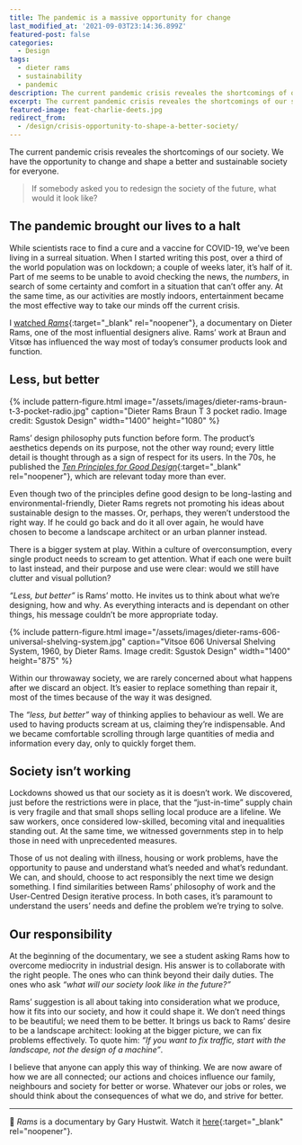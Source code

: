 ```yaml
---
title: The pandemic is a massive opportunity for change
last_modified_at: '2021-09-03T23:14:36.899Z'
featured-post: false
categories:
  - Design
tags:
  - dieter rams
  - sustainability
  - pandemic
description: The current pandemic crisis reveales the shortcomings of our society. We have the opportunity to change and shape a better and sustainable society for everyone.
excerpt: The current pandemic crisis reveales the shortcomings of our society. We have the opportunity to change and shape a better and sustainable society for everyone.
featured-image: feat-charlie-deets.jpg
redirect_from:
  - /design/crisis-opportunity-to-shape-a-better-society/
---
```

<p class="lead">The current pandemic crisis reveales the shortcomings of our society. We have the opportunity to change and shape a better and sustainable society for everyone.</p>

> If somebody asked you to redesign the society of the future, what would it look like?

## The pandemic brought our lives to a halt

While scientists race to find a cure and a vaccine for COVID-19, we’ve been living in a surreal situation. When I started writing this post, over a third of the world population was on lockdown; a couple of weeks later, it’s half of it. Part of me seems to be unable to avoid checking the news, the _numbers_, in search of some certainty and comfort in a situation that can’t offer any. At the same time, as our activities are mostly indoors, entertainment became the most effective way to take our minds off the current crisis.

I [watched _Rams_](https://silviamaggidesign.com/tag/dieter-rams/){:target="_blank" rel="noopener"}, a documentary on Dieter Rams, one of the most influential designers alive. Rams’ work at Braun and Vitsœ has influenced the way most of today’s consumer products look and function.

## Less, but better

{% include pattern-figure.html image="/assets/images/dieter-rams-braun-t-3-pocket-radio.jpg" caption="Dieter Rams Braun T 3 pocket radio. Image credit: Sgustok Design" width="1400" height="1080" %}

Rams’ design philosophy puts function before form. The product’s aesthetics depends on its purpose, not the other way round; every little detail is thought through as a sign of respect for its users. In the 70s, he published the [_Ten Principles for Good Design_](https://www.vitsoe.com/gb/about/good-design){:target="_blank" rel="noopener"}, which are relevant today more than ever.

Even though two of the principles define good design to be long-lasting and environmental-friendly, Dieter Rams regrets not promoting his ideas about sustainable design to the masses. Or, perhaps, they weren’t understood the right way. If he could go back and do it all over again, he would have chosen to become a landscape architect or an urban planner instead.

There is a bigger system at play. Within a culture of overconsumption, every single product needs to scream to get attention. What if each one were built to last instead, and their purpose and use were clear: would we still have clutter and visual pollution?

_“Less, but better”_ is Rams’ motto. He invites us to think about what we’re designing, how and why. As everything interacts and is dependant on other things, his message couldn’t be more appropriate today.

{% include pattern-figure.html image="/assets/images/dieter-rams-606-universal-shelving-system.jpg" caption="Vitsoe 606 Universal Shelving System, 1960, by Dieter Rams. Image credit: Sgustok Design" width="1400" height="875" %}

Within our throwaway society, we are rarely concerned about what happens after we discard an object. It’s easier to replace something than repair it, most of the times because of the way it was designed.

The _“less, but better”_ way of thinking applies to behaviour as well. We are used to having products scream at us, claiming they’re indispensable. And we became comfortable scrolling through large quantities of media and information every day, only to quickly forget them.

## Society isn’t working

Lockdowns showed us that our society as it is doesn’t work. We discovered, just before the restrictions were in place, that the “just-in-time” supply chain is very fragile and that small shops selling local produce are a lifeline. We saw workers, once considered low-skilled, becoming vital and inequalities standing out. At the same time, we witnessed governments step in to help those in need with unprecedented measures.

Those of us not dealing with illness, housing or work problems, have the opportunity to pause and understand what’s needed and what’s redundant. We can, and should, choose to act responsibly the next time we design something. I find similarities between Rams’ philosophy of work and the User-Centred Design iterative process. In both cases, it’s paramount to understand the users’ needs and define the problem we’re trying to solve.

## Our responsibility

At the beginning of the documentary, we see a student asking Rams how to overcome mediocrity in industrial design. His answer is to collaborate with the right people. The ones who can think beyond their daily duties. The ones who ask _“what will our society look like in the future?”_

Rams’ suggestion is all about taking into consideration what we produce, how it fits into our society, and how it could shape it. We don’t need things to be beautiful; we need them to be better. It brings us back to Rams’ desire to be a landscape architect: looking at the bigger picture, we can fix problems effectively. To quote him: _“If you want to fix traffic, start with the landscape, not the design of a machine”_.

I believe that anyone can apply this way of thinking. We are now aware of how we are all connected; our actions and choices influence our family, neighbours and society for better or worse. Whatever our jobs or roles, we should think about the consequences of what we do, and strive for better.

---
🔗 _Rams_ is a documentary by Gary Hustwit. Watch it [here](https://hustwit.vhx.tv/){:target="_blank" rel="noopener"}.

